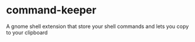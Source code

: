 # command-keeper
A gnome shell extension that store your shell commands and lets you copy to your clipboard
